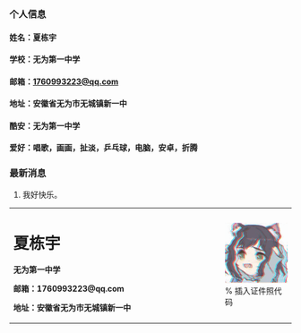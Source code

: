 ### 个人信息
#### 姓名：夏栋宇
#### 学校：无为第一中学
#### 邮箱：1760993223@qq.com
#### 地址：安徽省无为市无城镇新一中
#### 酷安：无为第一中学
#### 爱好：唱歌，画画，扯淡，乒乓球，电脑，安卓，折腾

### 最新消息
 1. 我好快乐。
<table border="0">
  <tr>
    <td width="75%">
      <h1>夏栋宇</h1>
      <p><b>无为第一中学</b></p>
      <p><b>邮箱：1760993223@qq.com</b></p>
      <p><b>地址：安徽省无为市无城镇新一中</b></p>
    </td>
    <td width="25%">
      <img src="/d4809193f18e762d4232f5b309779f48.gif" width="100%">      % 插入证件照代码
    </td>
  </tr>
</table>
